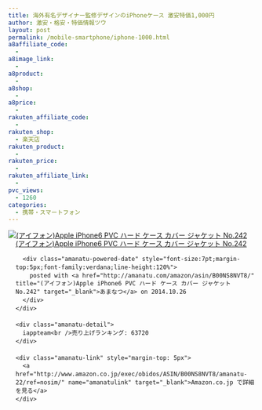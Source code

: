```yaml
---
title: 海外有名デザイナー監修デザインのiPhoneケース 激安特価1,000円
author: 激安・格安・特価情報ツウ
layout: post
permalink: /mobile-smartphone/iphone-1000.html
a8affiliate_code:
  - 
a8image_link:
  - 
a8product:
  - 
a8shop:
  - 
a8price:
  - 
rakuten_affiliate_code:
  - 
rakuten_shop:
  - 楽天店
rakuten_product:
  - 
rakuten_price:
  - 
rakuten_affiliate_link:
  - 
pvc_views:
  - 1260
categories:
  - 携帯・スマートフォン
---
```

<div class="amanatu-box" style="margin-bottom:0px;">
  <div class="amanatu-image" style="float:left;">
    <a href="http://www.amazon.co.jp/exec/obidos/ASIN/B00NS8NVT8/amanatu-22/ref=nosim/" name="amanatulink" target="_blank"><img src="http://i1.wp.com/ecx.images-amazon.com/images/I/51DE7B7BglL._SL160_.jpg?w=546" alt="(アイフォン)Apple iPhone6 PVC ハード ケース カバー ジャケット No.242" style="border: none;" data-recalc-dims="1" /></a>
  </div>
  
  <div class="amanatu-info" style="float:left;margin-left:15px;line-height:120%">
    <div class="amanatu-name" style="margin-bottom:10px;line-height:120%">
      <a href="http://www.amazon.co.jp/exec/obidos/ASIN/B00NS8NVT8/amanatu-22/ref=nosim/" name="amanatulink" target="_blank">(アイフォン)Apple iPhone6 PVC ハード ケース カバー ジャケット No.242</a> 
      
      <div class="amanatu-powered-date" style="font-size:7pt;margin-top:5px;font-family:verdana;line-height:120%">
        posted with <a href="http://amanatu.com/amazon/asin/B00NS8NVT8/" title="(アイフォン)Apple iPhone6 PVC ハード ケース カバー ジャケット No.242" target="_blank">あまなつ</a> on 2014.10.26
      </div>
    </div>
    
    <div class="amanatu-detail">
      iappteam<br />売り上げランキング: 63720
    </div>
    
    <div class="amanatu-link" style="margin-top: 5px">
      <a href="http://www.amazon.co.jp/exec/obidos/ASIN/B00NS8NVT8/amanatu-22/ref=nosim/" name="amanatulink" target="_blank">Amazon.co.jp で詳細を見る</a>
    </div>
  </div>
  
  <div class="amanatu-footer" style="clear: left">
  </div>
</div>